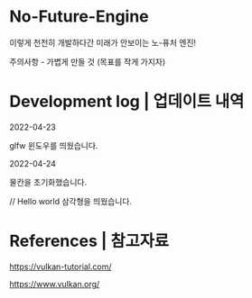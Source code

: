 # No-Future-Engine

이렇게 천천히 개발하다간 미래가 안보이는 노-퓨처 엔진!

주의사항 - 가볍게 만들 것 (목표를 작게 가지자)



# Development log | 업데이트 내역

2022-04-23

glfw 윈도우를 띄웠습니다.

2022-04-24

물칸을 초기화했습니다.

// Hello world 삼각형을 띄웠습니다.




# References | 참고자료
https://vulkan-tutorial.com/

https://www.vulkan.org/



